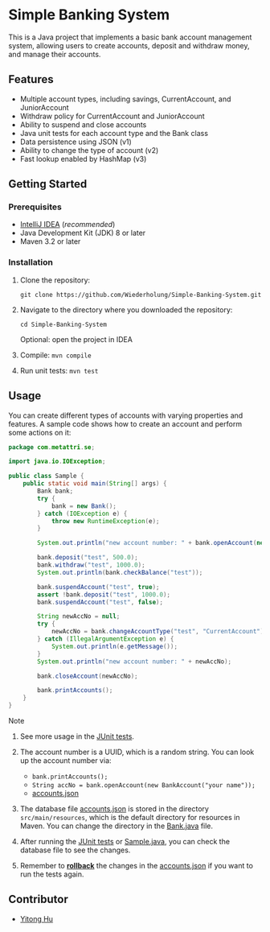 # Simple Banking System

This is a Java project that implements a basic bank account management system, allowing users to create accounts,
deposit and withdraw money, and manage their accounts.

## Features

- Multiple account types, including savings, CurrentAccount, and JuniorAccount
- Withdraw policy for CurrentAccount and JuniorAccount
- Ability to suspend and close accounts
- Java unit tests for each account type and the Bank class
- Data persistence using JSON (v1)
- Ability to change the type of account (v2)
- Fast lookup enabled by HashMap (v3)

## Getting Started

### Prerequisites

- [IntelliJ IDEA](https://www.jetbrains.com/idea/) (_recommended_)
- Java Development Kit (JDK) 8 or later
- Maven 3.2 or later

### Installation

1. Clone the repository:

   ```shell
   git clone https://github.com/Wiederholung/Simple-Banking-System.git
   ```

2. Navigate to the directory where you downloaded the repository:

   ```shell
   cd Simple-Banking-System
   ```

   Optional: open the project in IDEA

3. Compile: `mvn compile`
4. Run unit tests: `mvn test`

## Usage

You can create different types of accounts with varying properties and features. A sample code shows how to create an
account and perform some actions on it:

```java
package com.metattri.se;

import java.io.IOException;

public class Sample {
    public static void main(String[] args) {
        Bank bank;
        try {
            bank = new Bank();
        } catch (IOException e) {
            throw new RuntimeException(e);
        }

        System.out.println("new account number: " + bank.openAccount(new CurrentAccount("your name")));

        bank.deposit("test", 500.0);
        bank.withdraw("test", 1000.0);
        System.out.println(bank.checkBalance("test"));

        bank.suspendAccount("test", true);
        assert !bank.deposit("test", 1000.0);
        bank.suspendAccount("test", false);

        String newAccNo = null;
        try {
            newAccNo = bank.changeAccountType("test", "CurrentAccount");
        } catch (IllegalArgumentException e) {
            System.out.println(e.getMessage());
        }
        System.out.println("new account number: " + newAccNo);

        bank.closeAccount(newAccNo);

        bank.printAccounts();
    }
}
```

Note

1. See more usage in the [JUnit tests](src/test/java/com/metattri/se).

2. The account number is a UUID, which is a random string. You can look up the account number via:
    - `bank.printAccounts();`
    - `String accNo = bank.openAccount(new BankAccount("your name"));`
    - [accounts.json](src/main/resources/accounts.json)

3. The database file [accounts.json](src/main/resources/accounts.json) is stored in the directory `src/main/resources`,
   which is the default directory for resources in Maven. You can change the directory in
   the [Bank.java](src/main/java/com/metattri/se/Bank.java) file.

4. After running the [JUnit tests](src/test/java/com/metattri/se)
   or [Sample.java](src/main/java/com/metattri/se/Sample.java), you can check the database file to see the changes.

5. Remember to **[rollback](https://git-scm.com/docs/git-revert)** the changes in
   the [accounts.json](src/main/resources/accounts.json) if you want to run the
   tests again.

## Contributor

- [Yitong Hu](https://yitong-hu.metattri.com/)
